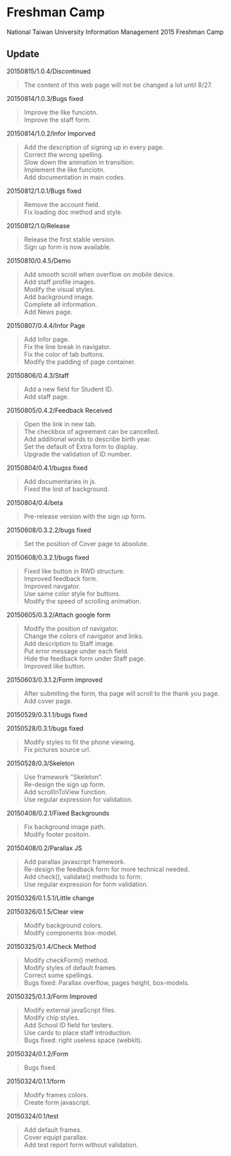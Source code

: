 # Freshman Camp

National Taiwan University Information Management 2015 Freshman Camp

## Update

20150815/1.0.4/Discontinued
> The content of this web page will not be changed a lot until 8/27.  

20150814/1.0.3/Bugs fixed
> Improve the like funciotn.  
> Improve the staff form.  

20150814/1.0.2/Infor Imporved
> Add the description of signing up in every page.  
> Correct the wrong spelling.  
> Slow down the animation in transition.  
> Implement the like funciotn.  
> Add documentation in main codes.  

20150812/1.0.1/Bugs fixed
> Remove the account field.  
> Fix loading doc method and style.  

20150812/1.0/Release
> Release the first stable version.  
> Sign up form is now available.  

20150810/0.4.5/Demo
> Add smooth scroll when overflow on mobile device.  
> Add staff profile images.  
> Modify the visual styles.  
> Add background image.  
> Complete all information.  
> Add News page.  

20150807/0.4.4/Infor Page
> Add Infor page.  
> Fix the line break in navigator.  
> Fix the color of tab buttons.  
> Modify the padding of page container.  

20150806/0.4.3/Staff
> Add a new field for Student ID.  
> Add staff page.  

20150805/0.4.2/Feedback Received
> Open the link in new tab.  
> The checkbox of agreement can be cancelled.  
> Add additional words to describe birth year.  
> Set the default of Extra form to display.  
> Upgrade the validation of ID number.  

20150804/0.4.1/bugss fixed
> Add documentaries in js.  
> Fixed the lost of background.  

20150804/0.4/beta
> Pre-release version with the sign up form.  

20150608/0.3.2.2/bugs fixed
> Set the position of Cover page to absolute.  

20150608/0.3.2.1/bugs fixed
> Fixed like button in RWD structure.  
> Improved feedback form.  
> Improved navgator.  
> Use same color style for buttons.  
> Modify the speed of scrolling animation.  

20150605/0.3.2/Attach google form
> Modify the position of navigator.  
> Change the colors of navigator and links.  
> Add description to Staff image.  
> Put error message under each field.  
> Hide the feedback form under Staff page.  
> Improved like button.  

20150603/0.3.1.2/Form improved
> After submiting the form, tha page will scroll to the thank you page.  
> Add cover page.  

20150529/0.3.1.1/bugs fixed

20150528/0.3.1/bugs fixed
> Modify styles to fit the phone viewing.  
> Fix pictures source url.  

20150528/0.3/Skeleton
> Use framework "Skeleton".  
> Re-design the sign up form.  
> Add scrollInToView function.  
> Use regular expression for validation.  

20150408/0.2.1/Fixed Backgrounds
> Fix background image path.  
> Modify footer positoin.  

20150408/0.2/Parallax JS
> Add parallax javascript framework.  
> Re-design the feedback form for more technical needed.  
> Add check(), validate() methods to form.  
> Use regular expression for form validation.  

20150326/0.1.5.1/Little change

20150326/0.1.5/Clear view
> Modify background colors.  
> Modify components box-model.  

20150325/0.1.4/Check Method
> Modify checkForm() method.  
> Modify styles of default frames.  
> Correct some spellings.  
> Bugs fixed: Parallax overflow, pages height, box-models.  

20150325/0.1.3/Form Improved
> Modify external javaScript files.  
> Modify chip styles.  
> Add School ID field for testers.  
> Use cards to place staff introduction.  
> Bugs fixed: right useless space (webkit).  

20150324/0.1.2/Form
> Bugs fixed.  

20150324/0.1.1/form
> Modify frames colors.  
> Create form javascript.  

20150324/0.1/test
> Add default frames.  
> Cover equipt parallax.  
> Add test report form without validation.  
